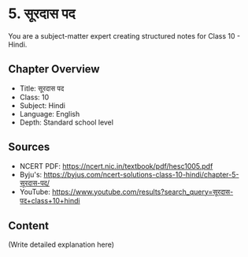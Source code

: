 # 5. सूरदास पद

You are a subject-matter expert creating structured notes for Class 10 - Hindi.

## Chapter Overview
- Title: सूरदास पद
- Class: 10
- Subject: Hindi
- Language: English
- Depth: Standard school level

## Sources
- NCERT PDF: https://ncert.nic.in/textbook/pdf/hesc1005.pdf
- Byju's: https://byjus.com/ncert-solutions-class-10-hindi/chapter-5-सूरदास-पद/
- YouTube: https://www.youtube.com/results?search_query=सूरदास-पद+class+10+hindi

## Content
(Write detailed explanation here)
